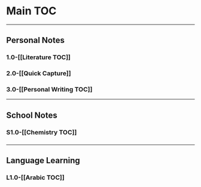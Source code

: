 # Main TOC
---
## Personal Notes
### 1.0-[[Literature TOC]]
### 2.0-[[Quick Capture]]
### 3.0-[[Personal Writing TOC]]
---
## School Notes
### S1.0-[[Chemistry TOC]]
### 
---
## Language Learning
### L1.0-[[Arabic TOC]]
